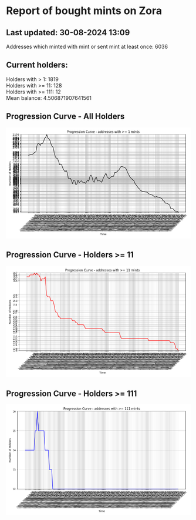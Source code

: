 # Report of bought mints on Zora
## Last updated: 30-08-2024 13:09
Addresses which minted with mint or sent mint at least once: 6036

## Current holders:
Holders with > 1: 1819  
Holders with >= 11: 128  
Holders with >= 111: 12  
Mean balance: 4.506871907641561  

## Progression Curve - All Holders
![addresses with >= 1 mint](progression_curve_all.png)
## Progression Curve - Holders >= 11
![addresses with >= 11 mints](progression_curve_gt_11.png)
## Progression Curve - Holders >= 111
![addresses with >= 111 mints](progression_curve_gt_111.png)
